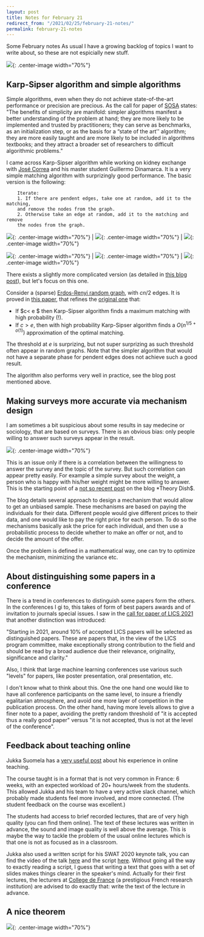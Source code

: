 ```yaml
---
layout: post
title: Notes for February 21
redirect_from: "/2021/02/25/february-21-notes/"
permalink: february-21-notes
---
```


Some February notes
As usual I have a growing backlog of topics I want to write about, so these are 
not espicially new stuff. 

![](assets/chambran.jpg){: .center-image width="70%"}
 

## Karp-Sipser algorithm and simple algorithms

Simple algorithms, even when they do not achieve state-of-the-art performance
or precision are precious. As the call for paper of 
[SOSA](https://www.siam.org/conferences/cm/conference/sosa21) states:
"The benefits of simplicity are manifold: simpler algorithms manifest a better 
understanding of the problem at hand; they are more likely to be implemented and 
trusted by practitioners; they can serve as benchmarks, as an initialization 
step, or as the basis for a “state of the art'' algorithm; they are more easily 
taught and are more likely to be included in algorithms textbooks; and they 
attract a broader set of researchers to difficult algorithmic problems."

I came across Karp-Sipser algorithm while working on kidney exchange with 
[José Correa](https://www.dii.uchile.cl/~jcorrea/) and his master student 
Guillermo Dinamarca. It is a very simple matching algorithm with surprizingly 
good performance. The basic version is the following:

		Iterate: 
		1. If there are pendent edges, take one at random, add it to the matching,
		and remove the nodes from the graph.
		2. Otherwise take an edge at random, add it to the matching and remove 
		the nodes from the graph.
		

![](assets/karp-sipser-1.png){: .center-image width="70%"} | ![](assets/karp-sipser-2.png){: .center-image width="70%"} | ![](assets/karp-sipser-3.png){: .center-image width="70%"}

![](assets/karp-sipser-4.png){: .center-image width="70%"} | ![](assets/karp-sipser-5.png){: .center-image width="70%"} | ![](assets/karp-sipser-6.png){: .center-image width="70%"}
		
There exists a slightly more complicated version (as detailed in 
[this blog post](https://cscresearchblog.wordpress.com/2018/11/16/karp-sipser-heuristic-and-reductions/#arfp)), 
but let's focus on this one.

Consider a (sparse) [Erdos-Renyi random graph](https://en.wikipedia.org/wiki/Erd%C5%91s%E2%80%93R%C3%A9nyi_model), 
with $cn/2$ edges. 
It is proved in [this paper](https://www.researchgate.net/profile/Alan-Frieze/publication/240470502_Maximum_matchings_in_sparse_random_graphs_Karp_-_Sipser_re_-_visited_Random_Structures_and_Algorithms/links/5785455308aec5c2e4e11c0b/Maximum-matchings-in-sparse-random-graphs-Karp-Sipser-re-visited-Random-Structures-and-Algorithms.pdf), that refines the [original one](https://ieeexplore.ieee.org/abstract/document/4568355) that: 

* If $c< e $ then Karp-Sipser algorithm finds a maximum matching with high 
probability (!). 
* If $c > e$, then with high probability Karp-Sipser algorithm finds a 
$O(n^{1/5+o(1)})$ approximation of the optimal matching.

The threshold at $e$ is surprizing, but not super surprizing as such threshold 
often appear in random graphs.
Note that the simpler algorithm that would not have a separate phase for pendent
edges does not achieve such a good result. 

The algorithm also performs very well in practice, see the blog post mentioned 
above.

## Making surveys more accurate via mechanism design

I am sometimes a bit suspicious about some results in say medecine or sociology, 
that are based on surveys. There is an obvious bias: only people willing to 
answer such surveys appear in the result. 

![](assets/survey.png){: .center-image width="70%"}

This is an issue only if there is a correlation between the willingness to 
answer the survey and the topic of the survey. But such correlation can appear
pretty easily. For example a simple survey about the weight, a person who is 
happy with his/her weight might be more willing to answer. 
This is the starting point of a 
[not so recent post](https://theorydish.blog/2020/05/19/incentive-compatible-sensitive-surveys/)
on the blog *Theory Dish$.

The blog details several approach to design a mechanism that would allow to 
get an unbiased sample. These mechanisms are based on paying the individuals for
their data. Different people would give different prices to their data, and one 
would like to pay the right price for each person. To do so the mechanisms 
basically ask the price for each individual, and then use a probabilistic 
process to decide whether to make an offer or not, and to decide the amount of 
the offer.

Once the problem is defined in a mathematical way, one can try to optimize the 
mechanism, minimizing the variance etc. 

## About distinguishing some papers in a conference

There is a trend in conferences to distinguish some papers form the others. 
In the conferences I gi to, this takes of form of best papers awards and of 
invitation to journals special issues. I saw in the 
[call for paper of LICS 2021](http://easyconferences.eu/lics2021/cfp/) that 
another distinction was introduced: 

"Starting in 2021, around 10% of accepted LICS papers will be selected as 
distinguished papers. These are papers that, in the view of the LICS program 
committee, make exceptionally strong contribution to the field and should be 
read by a broad audience due their relevance, originality, significance and 
clarity."

Also, I think that large machine learning conferences use various such "levels"
for papers, like poster presentation, oral presentation, etc.

I don't know what to think about this. One the one hand one would like to have 
all conference participants on the same level, to insure a friendly egalitarian 
atmosphere, and avoid one more layer of competition in the publication process. 
On the other hand, having more levels allows to give a finer note to a paper, 
avoiding the pretty random threshold of "it is accepted thus a really good paper" 
versus "it is not accepted, thus is not at the level of the conference". 


## Feedback about teaching online

Jukka Suomela has a [very useful post](https://jukkasuomela.fi/online-teaching-2020/) 
about his experience in online teaching. 

The course taught is in a format that is not very common in France: 6 weeks, 
with an expected workload of 20+ hours/week from the students. 
This allowed Jukka and his team to have a very active slack channel, which 
probably made students feel more involved, and more connected. 
(The student feedback on the course was excellent.)

The students had access to brief recorded lectures, that are of very high 
quality (you can find them online). The text of these lectures was written in 
advance, the sound and image quality is well above the average. 
This is maybe the way to tackle the problem of the usual online lectures which is
that one is not as focused as in a classroom.

Jukka also used a written script for his SWAT 2020 keynote talk, you can find 
the video of the talk 
[here](https://www.youtube.com/watch?v=Z3-GhX4a4cU&feature=youtu.be)
and the script [here](https://jukkasuomela.fi/landscape-of-locality/). 
Without going all the way to exactly reading a script, I guess that writing
a text that goes with a set of slides makes things clearer in the speaker's mind.
Actually for their first lectures, the lecturers at 
[College de France](https://en.wikipedia.org/wiki/Coll%C3%A8ge_de_France) 
(a prestigious French research institution) are advised to do exactly that: write
the text of the lecture in advance. 

## A nice theorem

![](assets/new-result.png){: .center-image width="70%"}
